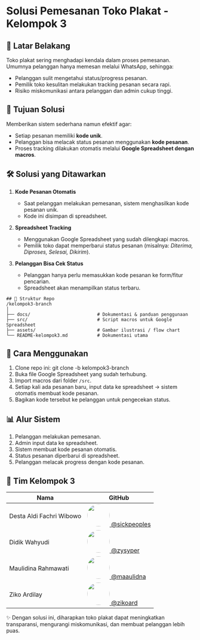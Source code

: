 # Solusi Pemesanan Toko Plakat - Kelompok 3

## 📌 Latar Belakang
Toko plakat sering menghadapi kendala dalam proses pemesanan. Umumnya pelanggan hanya memesan melalui WhatsApp, sehingga:
- Pelanggan sulit mengetahui status/progress pesanan.
- Pemilik toko kesulitan melakukan tracking pesanan secara rapi.
- Risiko miskomunikasi antara pelanggan dan admin cukup tinggi.

## 🎯 Tujuan Solusi
Memberikan sistem sederhana namun efektif agar:
- Setiap pesanan memiliki **kode unik**.
- Pelanggan bisa melacak status pesanan menggunakan **kode pesanan**.
- Proses tracking dilakukan otomatis melalui **Google Spreadsheet dengan macros**.

## 🛠️ Solusi yang Ditawarkan
1. **Kode Pesanan Otomatis**  
   - Saat pelanggan melakukan pemesanan, sistem menghasilkan kode pesanan unik.
   - Kode ini disimpan di spreadsheet.

2. **Spreadsheet Tracking**  
   - Menggunakan Google Spreadsheet yang sudah dilengkapi macros.  
   - Pemilik toko dapat memperbarui status pesanan (misalnya: *Diterima, Diproses, Selesai, Dikirim*).

3. **Pelanggan Bisa Cek Status**  
   - Pelanggan hanya perlu memasukkan kode pesanan ke form/fitur pencarian.  
   - Spreadsheet akan menampilkan status terbaru.

```
## 📂 Struktur Repo
/kelompok3-branch
│
├── docs/                         # Dokumentasi & panduan penggunaan
├── src/                          # Script macros untuk Google Spreadsheet
├── assets/                       # Gambar ilustrasi / flow chart
└── README-kelompok3.md           # Dokumentasi utama
```


## 🚀 Cara Menggunakan
1. Clone repo ini:
   git clone -b kelompok3-branch <url-repo>
2. Buka file Google Spreadsheet yang sudah terhubung.
3. Import macros dari folder `/src`.
4. Setiap kali ada pesanan baru, input data ke spreadsheet → sistem otomatis membuat kode pesanan.
5. Bagikan kode tersebut ke pelanggan untuk pengecekan status.

## 📊 Alur Sistem

1. Pelanggan melakukan pemesanan.
2. Admin input data ke spreadsheet.
3. Sistem membuat kode pesanan otomatis.
4. Status pesanan diperbarui di spreadsheet.
5. Pelanggan melacak progress dengan kode pesanan.

## 👥 Tim Kelompok 3

| Nama | GitHub |
|------|--------|
| Desta Aldi Fachri Wibowo | <a href="https://github.com/sickpeoples"><img src="https://github.com/sickpeoples.png" width="60" style="border-radius:50%"/> @sickpeoples</a> |
| Didik Wahyudi | <a href="https://github.com/zysyper"><img src="https://github.com/zysyper.png" width="60" style="border-radius:50%"/> @zysyper</a> |
| Maulidina Rahmawati | <a href="https://github.com/maaulidna"><img src="https://github.com/maaulidna.png" width="60" style="border-radius:50%"/> @maaulidna</a> |
| Ziko Ardilay | <a href="https://github.com/zikoard"><img src="https://github.com/zikoard.png" width="60" style="border-radius:50%"/> @zikoard</a> |

✨ Dengan solusi ini, diharapkan toko plakat dapat meningkatkan transparansi, mengurangi miskomunikasi, dan membuat pelanggan lebih puas.
